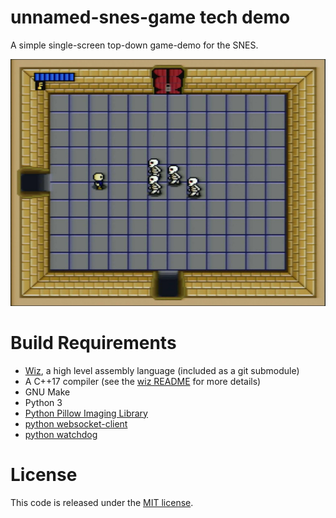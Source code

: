 unnamed-snes-game tech demo
===========================

A simple single-screen top-down game-demo for the SNES.

![unnamed-tech-demo screenshot](screenshot.jpeg)



Build Requirements
==================
 * [Wiz](https://github.com/wiz-lang/wiz), a high level assembly language (included as a git submodule)
 * A C++17 compiler (see the [wiz README](https://github.com/wiz-lang/wiz#building-source) for more details)
 * GNU Make
 * Python 3
 * [Python Pillow Imaging Library](https://pillow.readthedocs.io/en/stable/)
 * [python websocket-client](https://websocket-client.readthedocs.io/en/latest/index.html)
 * [python watchdog](https://python-watchdog.readthedocs.io/en/stable/)



License
=======

This code is released under the [MIT license](LICENSE).


